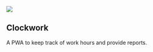 ![](https://github.com/ricardo93borges/clockwork/workflows/Node%20CI/badge.svg)

## Clockwork

A PWA to keep track of work hours and provide reports.
